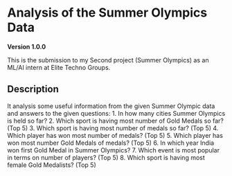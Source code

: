 # Analysis of the Summer Olympics Data

**Version 1.0.0**

This is the submission to my Second project (Summer Olympics) as an ML/AI intern at Elite Techno Groups.

## Description

It analysis some useful information from the given Summer Olympic data and answers to the given questions:
    1. In how many cities Summer Olympics is held so far?
    2. Which sport is having most number of Gold Medals so far? (Top 5)
    3. Which sport is having most number of medals so far? (Top 5)
    4. Which player has won most number of medals? (Top 5)
    5. Which player has won most number Gold Medals of medals? (Top 5)
    6. In which year India won first Gold Medal in Summer Olympics?
    7. Which event is most popular in terms on number of players? (Top 5)
    8. Which sport is having most female Gold Medalists? (Top 5)
